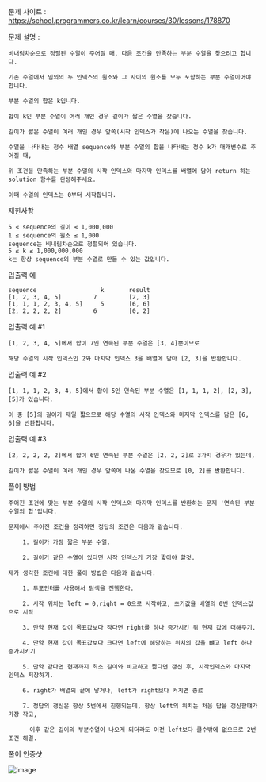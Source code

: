 문제 사이트 : https://school.programmers.co.kr/learn/courses/30/lessons/178870

문제 설명 :

    비내림차순으로 정렬된 수열이 주어질 때, 다음 조건을 만족하는 부분 수열을 찾으려고 합니다.

    기존 수열에서 임의의 두 인덱스의 원소와 그 사이의 원소를 모두 포함하는 부분 수열이어야 합니다.
    
    부분 수열의 합은 k입니다.
    
    합이 k인 부분 수열이 여러 개인 경우 길이가 짧은 수열을 찾습니다.
    
    길이가 짧은 수열이 여러 개인 경우 앞쪽(시작 인덱스가 작은)에 나오는 수열을 찾습니다.
    
    수열을 나타내는 정수 배열 sequence와 부분 수열의 합을 나타내는 정수 k가 매개변수로 주어질 때, 
    
    위 조건을 만족하는 부분 수열의 시작 인덱스와 마지막 인덱스를 배열에 담아 return 하는 solution 함수를 완성해주세요.
    
    이때 수열의 인덱스는 0부터 시작합니다.

제한사항

    5 ≤ sequence의 길이 ≤ 1,000,000
    1 ≤ sequence의 원소 ≤ 1,000
    sequence는 비내림차순으로 정렬되어 있습니다.
    5 ≤ k ≤ 1,000,000,000
    k는 항상 sequence의 부분 수열로 만들 수 있는 값입니다.

입출력 예

    sequence	              k	      result
    [1, 2, 3, 4, 5]	        7	      [2, 3]
    [1, 1, 1, 2, 3, 4, 5]	  5	      [6, 6]
    [2, 2, 2, 2, 2]	        6	      [0, 2]

입출력 예 #1

    [1, 2, 3, 4, 5]에서 합이 7인 연속된 부분 수열은 [3, 4]뿐이므로 

    해당 수열의 시작 인덱스인 2와 마지막 인덱스 3을 배열에 담아 [2, 3]을 반환합니다.

입출력 예 #2

    [1, 1, 1, 2, 3, 4, 5]에서 합이 5인 연속된 부분 수열은 [1, 1, 1, 2], [2, 3], [5]가 있습니다.

    이 중 [5]의 길이가 제일 짧으므로 해당 수열의 시작 인덱스와 마지막 인덱스를 담은 [6, 6]을 반환합니다.

입출력 예 #3

    [2, 2, 2, 2, 2]에서 합이 6인 연속된 부분 수열은 [2, 2, 2]로 3가지 경우가 있는데, 
    
    길이가 짧은 수열이 여러 개인 경우 앞쪽에 나온 수열을 찾으므로 [0, 2]를 반환합니다.
    
    
풀이 방법 

    주어진 조건에 맞는 부분 수열의 시작 인덱스와 마지막 인덱스를 반환하는 문제 '연속된 부분 수열의 합'입니다.
    
    문제에서 주어진 조건을 정리하면 정답의 조건은 다음과 같습니다.
    
        1. 길이가 가장 짧은 부분 수열.

        2. 길이가 같은 수열이 있다면 시작 인덱스가 가장 짧아야 할것.

    제가 생각한 조건에 대한 풀이 방법은 다음과 같습니다.
    
        1. 투포인터를 사용해서 탐색을 진행한다.
        
        2. 시작 위치는 left = 0,right = 0으로 시작하고, 초기값을 배열의 0번 인덱스값으로 시작
        
        3. 만약 현재 값이 목표값보다 작다면 right를 하나 증가시킨 뒤 현재 값에 더해주기.
        
        4. 만약 현재 값이 목표값보다 크다면 left에 해당하는 위치의 값을 뺴고 left 하나 증가시키기
        
        5. 만약 같다면 현재까지 최소 길이와 비교하고 짧다면 갱신 후, 시작인덱스와 마지막 인덱스 저장하기.
        
        6. right가 배열의 끝에 닿거나, left가 right보다 커지면 종료
        
        7. 정답의 갱신은 항상 5번에서 진행되는데, 항상 left의 위치는 처음 답을 갱신할떄가 가장 작고,
        
          이후 같은 길이의 부분수열이 나오게 되더라도 이전 left보다 클수밖에 없으므로 2번 조건 해결.
     

풀이 인증샷 

![image](https://user-images.githubusercontent.com/57944215/231468973-a75397e7-0a1c-4b99-b9a8-d93686d464db.png)

        
        
